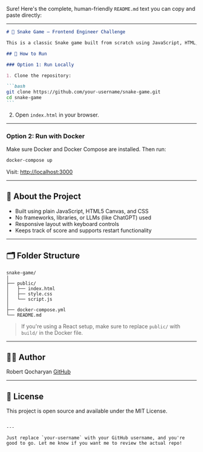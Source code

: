 Sure! Here's the complete, human-friendly `README.md` text you can copy and paste directly:

---

````markdown
# 🐍 Snake Game – Frontend Engineer Challenge

This is a classic Snake game built from scratch using JavaScript, HTML, and CSS. It was created as part of the Frontend Software Engineer Challenge for Hexens.

## 🚀 How to Run

### Option 1: Run Locally

1. Clone the repository:

```bash
git clone https://github.com/your-username/snake-game.git
cd snake-game
```
````

2. Open `index.html` in your browser.

---

### Option 2: Run with Docker

Make sure Docker and Docker Compose are installed. Then run:

```bash
docker-compose up
```

Visit: [http://localhost:3000](http://localhost:3000)

---

## 🧠 About the Project

- Built using plain JavaScript, HTML5 Canvas, and CSS
- No frameworks, libraries, or LLMs (like ChatGPT) used
- Responsive layout with keyboard controls
- Keeps track of score and supports restart functionality

---

## 🗂 Folder Structure

```
snake-game/
│
├── public/
│   ├── index.html
│   ├── style.css
│   └── script.js
│
├── docker-compose.yml
└── README.md
```

> If you're using a React setup, make sure to replace `public/` with `build/` in the Docker file.

---

## 🙋‍♂️ Author

Robert Qocharyan
[GitHub](https://github.com/your-username)

---

## 📝 License

This project is open source and available under the MIT License.

```

---

Just replace `your-username` with your GitHub username, and you're good to go. Let me know if you want me to review the actual repo!
```
